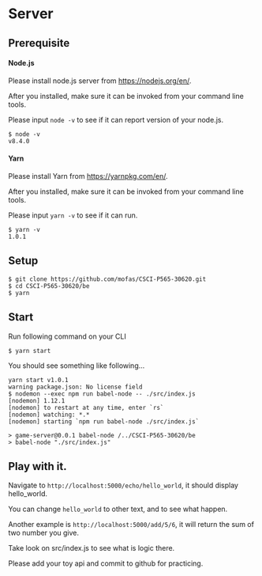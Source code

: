 # Server


## Prerequisite

#### Node.js

Please install node.js server from https://nodejs.org/en/.

After you installed, make sure it can be invoked from your command line tools.

Please input `node -v` to see if it can report version of your node.js.

```
$ node -v
v8.4.0
```

#### Yarn

Please install Yarn from https://yarnpkg.com/en/.

After you installed, make sure it can be invoked from your command line tools.

Please input `yarn -v` to see if it can run.

```
$ yarn -v
1.0.1
```

## Setup

```
$ git clone https://github.com/mofas/CSCI-P565-30620.git
$ cd CSCI-P565-30620/be
$ yarn
```

## Start

Run following command on your CLI
```
$ yarn start
```
You should see something like following...

```
yarn start v1.0.1
warning package.json: No license field
$ nodemon --exec npm run babel-node -- ./src/index.js
[nodemon] 1.12.1
[nodemon] to restart at any time, enter `rs`
[nodemon] watching: *.*
[nodemon] starting `npm run babel-node ./src/index.js`

> game-server@0.0.1 babel-node /../CSCI-P565-30620/be
> babel-node "./src/index.js"
```


## Play with it.

Navigate to `http://localhost:5000/echo/hello_world`, it should display hello_world.

You can change `hello_world` to other text, and to see what happen.

Another example is `http://localhost:5000/add/5/6`, it will return the sum of two number you give.

Take look on src/index.js to see what is logic there.

Please add your toy api and commit to github for practicing.











